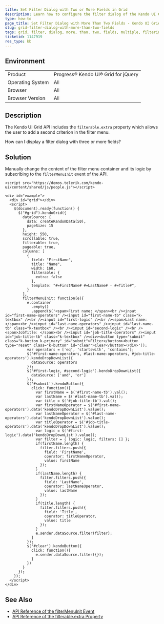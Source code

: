 ```yaml
---
title: Set Filter Dialog with Two or More Fields in Grid
description: Learn how to configure the filter dialog of the Kendo UI Grid to show more than two fields.
type: how-to
page_title: Set Filter Dialog with More Than Two Fields - Kendo UI Grid for jQuery
slug: grid-filter-dialog-with-more-than-two-fields
tags: grid, filter, dialog, more, than, two, fields, multiple, filtering
ticketid: 1147919
res_type: kb
---
```


## Environment

<table>
 <tr>
  <td>Product</td>
  <td>Progress® Kendo UI® Grid for jQuery</td> 
 </tr>
 <tr>
  <td>Operating System</td>
  <td>All</td>
 </tr>
 <tr>
  <td>Browser</td>
  <td>All</td>
 </tr>
 <tr>
  <td>Browser Version</td>
  <td>All</td>
 </tr>
</table>

## Description

The Kendo UI Grid API includes the `filterable.extra` property which allows the user to add a second criterion in the filter menu.

How can I display a filter dialog with three or more fields?

## Solution

Manually change the content of the filter menu container and its logic by subscribing to the `filterMenuInit` event of the API.

```dojo
<script src="https://demos.telerik.com/kendo-ui/content/shared/js/people.js"></script>

<div id="example">
  <div id="grid"></div>
  <script>
    $(document).ready(function() {
      $("#grid").kendoGrid({
        dataSource: {
          data: createRandomData(50),
          pageSize: 15
        },
        height: 550,
        scrollable: true,
        filterable: true,
        pageable: true,
        columns: [
          {
            field: "FirstName",
            title: "Name",
            width: 160,
            filterable: {
              extra: false
            },
            template: "#=FirstName# #=LastName# - #=Title#",
          }
        ],
        filterMenuInit: function(e){
          e.container
            .empty()
            .append($('<span>First name: </span><br /><input id="first-name-operators" /><input id="first-name-tb" class="k-textbox" /><br /><input id="first-logic" /><br /><span>Last name: </span><br /><input id="last-name-operators" /><input id="last-name-tb" class="k-textbox" /><br /><input id="second-logic" /><br /><span>JobTitle: </span><br /><input id="job-title-operators" /><input id="job-title-tb" class="k-textbox" /><div><button type="submit" class="k-button k-primary" id="submit">Filter</button><button type="reset" class="k-button" id="clear">Clear</button></div>'));
          var operators = ['eq', 'startswith', 'contains'];
          $('#first-name-operators, #last-name-operators, #job-title-operators').kendoDropDownList({
            dataSource: operators
          });
          $('#first-logic, #second-logic').kendoDropDownList({
            dataSource: ['and', 'or']
          });
          $('#submit').kendoButton({
            click: function(){
              var firstName = $('#first-name-tb').val();
              var lastName = $('#last-name-tb').val();
              var title = $('#job-title-tb').val();
              var firstNameOperator = $('#first-name-operators').data('kendoDropDownList').value();
              var lastNameOperator = $('#last-name-operators').data('kendoDropDownList').value();
              var titleOperator = $('#job-title-operators').data('kendoDropDownList').value();
              var logic = $('#first-logic').data('kendoDropDownList').value();
              var filter = { logic: logic, filters: [] };
              if(firstName.length) {
                filter.filters.push({
                  field: 'FirstName',
                  operator: firstNameOperator,
                  value: firstName
                });
              }
              if(lastName.length) {
                filter.filters.push({
                  field: 'LastName',
                  operator: lastNameOperator,
                  value: lastName
                });
              }
              if(title.length) {
                filter.filters.push({
                  field: 'Title',
                  operator: titleOperator,
                  value: title
                });
              }
              e.sender.dataSource.filter(filter);
            }
          });
          $('#clear').kendoButton({
            click: function(){
              e.sender.dataSource.filter({});
            }
          })
        }
      });
    });
  </script>
</div>
```

## See Also

* [API Reference of the filterMenuInit Event](https://docs.telerik.com/kendo-ui/api/javascript/ui/grid/events/filtermenuinit)
* [API Reference of the filterable.extra Property](https://docs.telerik.com/kendo-ui/api/javascript/ui/grid/configuration/filterable.extra)

